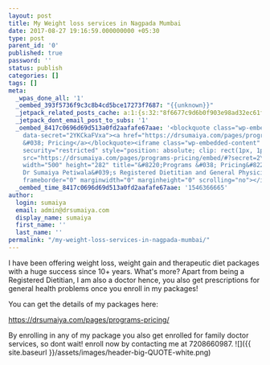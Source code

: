```yaml
---
layout: post
title: My Weight loss services in Nagpada Mumbai
date: 2017-08-27 19:16:59.000000000 +05:30
type: post
parent_id: '0'
published: true
password: ''
status: publish
categories: []
tags: []
meta:
  _wpas_done_all: '1'
  _oembed_393f5736f9c3c8b4cd5bce17273f7687: "{{unknown}}"
  _jetpack_related_posts_cache: a:1:{s:32:"8f6677c9d6b0f903e98ad32ec61f8deb";a:2:{s:7:"expires";i:1589845896;s:7:"payload";a:3:{i:0;a:1:{s:2:"id";i:1964;}i:1;a:1:{s:2:"id";i:1810;}i:2;a:1:{s:2:"id";i:1967;}}}}
  _jetpack_dont_email_post_to_subs: '1'
  _oembed_8417c0696d69d513a0fd2aafafe67aae: '<blockquote class="wp-embedded-content"
    data-secret="2YKCkaFVxa"><a href="https://drsumaiya.com/pages/programs-pricing/">Programs
    &#038; Pricing</a></blockquote><iframe class="wp-embedded-content" sandbox="allow-scripts"
    security="restricted" style="position: absolute; clip: rect(1px, 1px, 1px, 1px);"
    src="https://drsumaiya.com/pages/programs-pricing/embed/#?secret=2YKCkaFVxa" data-secret="2YKCkaFVxa"
    width="500" height="282" title="&#8220;Programs &#038; Pricing&#8221; &#8212;
    Dr Sumaiya Petiwala&#039;s Registered Dietitian and General Physician Clinic"
    frameborder="0" marginwidth="0" marginheight="0" scrolling="no"></iframe>'
  _oembed_time_8417c0696d69d513a0fd2aafafe67aae: '1546366665'
author:
  login: sumaiya
  email: admin@drsumaiya.com
  display_name: sumaiya
  first_name: ''
  last_name: ''
permalink: "/my-weight-loss-services-in-nagpada-mumbai/"
---
```

I have been offering weight loss, weight gain and therapeutic diet packages with a huge success since 10+ years. What's more? Apart from being a Registered Dietitian, I am also a doctor hence, you also get prescriptions for general health problems once you enroll in my packages!

You can get the details of my packages here:

https://drsumaiya.com/pages/programs-pricing/

By enrolling in any of my package you also get enrolled for family doctor services, so dont wait! enroll now by contacting me at 7208660987. ![]({{ site.baseurl }}/assets/images/header-big-QUOTE-white.png)

